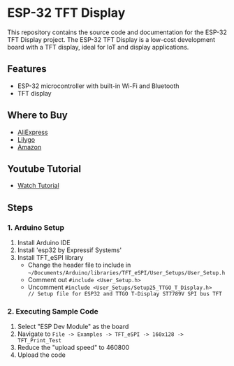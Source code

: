 # ESP-32 TFT Display

This repository contains the source code and documentation for the ESP-32 TFT Display project. The ESP-32 TFT Display is a low-cost development board with a TFT display, ideal for IoT and display applications.

## Features

- ESP-32 microcontroller with built-in Wi-Fi and Bluetooth
- TFT display

## Where to Buy
- [AliExpress](https://www.aliexpress.us/item/3256806674575493.html?spm=a2g0o.order_list.order_list_main.41.55981802IPeurq&gatewayAdapt=glo2usa#nav-review)
- [Lilygo](https://lilygo.cc/products/lilygo®-ttgo-t-display-1-14-inch-lcd-esp32-control-board?srsltid=AfmBOorOqkywQFXpKBCzzPzD8ERHK11SlDCSlTF4Rrkf_rZTov_g6gKC)
- [Amazon](https://www.amazon.com/LILYGO-T-Display-Arduino-Development-CH9102F/dp/B099MPFJ9M/ref=cm_cr_arp_d_product_top?ie=UTF8)

## Youtube Tutorial
- [Watch Tutorial](https://www.youtube.com/watch?v=f9CnjAR_gBU)

## Steps

### 1. Arduino Setup
1. Install Arduino IDE
2. Install 'esp32 by Expressif Systems'
3. Install TFT_eSPI library
   - Change the header file to include in `~/Documents/Arduino/libraries/TFT_eSPI/User_Setups/User_Setup.h`
   - Comment out `#include <User_Setup.h>`
   - Uncomment `#include <User_Setups/Setup25_TTGO_T_Display.h>    // Setup file for ESP32 and TTGO T-Display ST7789V SPI bus TFT`

### 2. Executing Sample Code
1. Select "ESP Dev Module" as the board
2. Navigate to `File -> Examples -> TFT_eSPI -> 160x128 -> TFT_Print_Test`
3. Reduce the "upload speed" to 460800
4. Upload the code